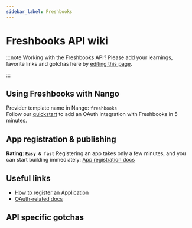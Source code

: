 ```yaml
---
sidebar_label: Freshbooks
---
```


# Freshbooks API wiki

:::note Working with the Freshbooks API?
Please add your learnings, favorite links and gotchas here by [editing this page](https://github.com/nangohq/nango/tree/master/docs/docs/providers/freshbooks.md).

:::

## Using Freshbooks with Nango

Provider template name in Nango: `freshbooks`  
Follow our [quickstart](../quickstart.md) to add an OAuth integration with Freshbooks in 5 minutes.

## App registration & publishing

**Rating: `Easy & fast`**
Registering an app takes only a few minutes, and you can start building immediately: [App registration docs](https://cdn.cdata.com/help/DFF/xls/pg_oauthcustomappcreate.htm#register-your-application)



## Useful links

- [How to register an Application](https://cdn.cdata.com/help/DFF/xls/pg_oauthcustomappcreate.htm#register-your-application)
- [OAuth-related docs](https://cdn.cdata.com/help/DFF/xls/pg_oauthcustomappcreate.htm#using-oauth-to-connect-to-freshbooks)


## API specific gotchas

